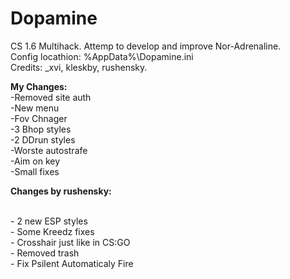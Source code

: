 # Dopamine
CS 1.6 Multihack. Attemp to develop and improve Nor-Adrenaline.<br>
Config locathion: %AppData%\Dopamine.ini<br>
Credits: _xvi, kleskby, rushensky.

<b>My Changes:</b><br>
-Removed site auth<br>
-New menu<br>
-Fov Chnager<br>
-3 Bhop styles<br>
-2 DDrun styles<br>
-Worste autostrafe<br>
-Aim on key<br>
-Small fixes<br>

<p><b>Changes by rushensky:</b></p><br>
- 2 new ESP styles<br>
- Some Kreedz fixes<br>
- Crosshair just like in CS:GO<br>
- Removed trash<br>
- Fix Psilent Automaticaly Fire<br>


